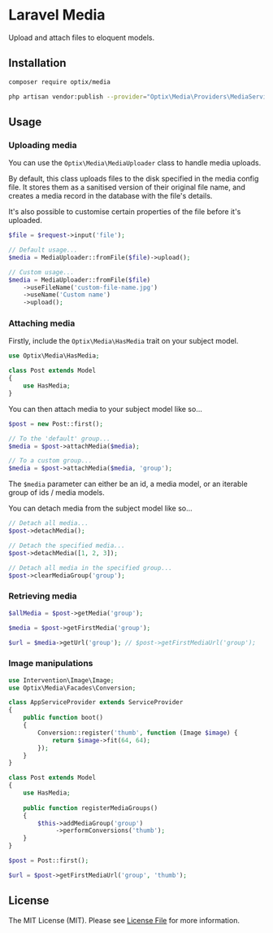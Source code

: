 # Laravel Media

Upload and attach files to eloquent models.

## Installation

```bash
composer require optix/media
```

```bash
php artisan vendor:publish --provider="Optix\Media\Providers\MediaServiceProvider"
```

## Usage

### Uploading media

You can use the `Optix\Media\MediaUploader` class to handle media uploads.

By default, this class uploads files to the disk specified in the media config file.
It stores them as a sanitised version of their original file name,
and creates a media record in the database with the file's details.

It's also possible to customise certain properties of the file before it's uploaded.

```php
$file = $request->input('file');

// Default usage...
$media = MediaUploader::fromFile($file)->upload();

// Custom usage...
$media = MediaUploader::fromFile($file)
    ->useFileName('custom-file-name.jpg')
    ->useName('Custom name')
    ->upload();
```

### Attaching media

Firstly, include the `Optix\Media\HasMedia` trait on your subject model.

```php
use Optix\Media\HasMedia;

class Post extends Model
{
    use HasMedia;
}
```

You can then attach media to your subject model like so...

```php
$post = new Post::first();

// To the 'default' group...
$media = $post->attachMedia($media);

// To a custom group...
$media = $post->attachMedia($media, 'group');
```

The `$media` parameter can either be an id, a media model, or an iterable group of ids / media models.

You can detach media from the subject model like so...

```php
// Detach all media...
$post->detachMedia();

// Detach the specified media...
$post->detachMedia([1, 2, 3]);

// Detach all media in the specified group...
$post->clearMediaGroup('group');
```

### Retrieving media

```php
$allMedia = $post->getMedia('group');

$media = $post->getFirstMedia('group');

$url = $media->getUrl('group'); // $post->getFirstMediaUrl('group');
```

### Image manipulations

```php
use Intervention\Image\Image;
use Optix\Media\Facades\Conversion;

class AppServiceProvider extends ServiceProvider
{
    public function boot()
    {
        Conversion::register('thumb', function (Image $image) {
            return $image->fit(64, 64);
        });
    }
}
```

```php
class Post extends Model
{
    use HasMedia;
    
    public function registerMediaGroups()
    {
        $this->addMediaGroup('group')
             ->performConversions('thumb');
    }
}
```

```php
$post = Post::first();

$url = $post->getFirstMediaUrl('group', 'thumb');
```

## License

The MIT License (MIT). Please see [License File](LICENSE.md) for more information.
